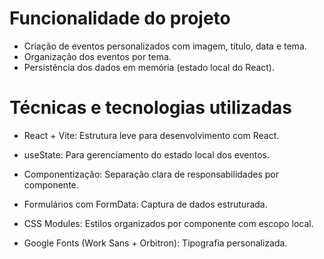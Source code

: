 # Funcionalidade do projeto
* Criação de eventos personalizados com imagem, título, data e tema.
* Organização dos eventos por tema.
* Persistência dos dados em memória (estado local do React).

# Técnicas e tecnologias utilizadas

* React + Vite: Estrutura leve para desenvolvimento com React.

* useState: Para gerenciamento do estado local dos eventos.

* Componentização: Separação clara de responsabilidades por componente.

* Formulários com FormData: Captura de dados estruturada.

* CSS Modules: Estilos organizados por componente com escopo local.

* Google Fonts (Work Sans + Orbitron): Tipografia personalizada.
